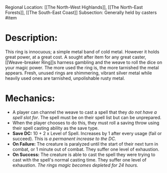 Regional Location: [[The North-West Highlands]], [[The North-East Forests]], [[The South-East Coast]]
Subsection: Generally held by casters
#item 
# Description:
This ring is innocuous; a simple metal band of cold metal. However it holds great power, at a great cost. A sought after item for any great caster, [[Weave-breaker Ring]]s harness gambling and the weave to roll the dice on your magic power. The more used the ring is, the more tarnished the metal appears. Fresh, unused rings are shimmering, vibrant silver metal while heavily used ones are tarnished, unpolishable rusty metal. 
# Mechanics:
- A player can channel the weave to cast a spell that they *do not have a spell slot for*. The spell must be on their spell list but can be unprepared. 
- When the player chooses to do this, they must roll a saving throw using their spell casting ability as the save type. 
- **Save DC:** 10 + 2 x Level of Spell. Increases by 1 after every usage (fail or succeed). This is *a permanent increase to the DC.* 
- **On Failure:** The creature is paralyzed until the start of their next turn in combat, or 1 minute out of combat. They suffer one level of exhaustion.
- **On Success:** The creature is able to cast the spell they were trying to cast with the spell's normal casting time. They suffer one level of exhaustion. *The rings magic becomes depleted for 24 hours.*
